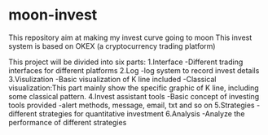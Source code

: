 # moon-invest
This repository aim at making my invest curve going to moon
This invest system is based on OKEX (a cryptocurrency trading platform)

This project will be divided into six parts:
1.Interface
-Different trading interfaces for different platforms
2.Log
-log system to record invest details
3.Visulization
-Basic visualization of K line included
-Classical visualization:This part mainly show the specific graphic of K line, including some classical pattern.
4.Invest assistant tools
-Basic concept of investing tools provided
-alert methods, message, email, txt and so on
5.Strategies
-different strategies for quantitative investment
6.Analysis
-Analyze the performance of different strategies
